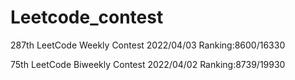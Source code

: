 # Leetcode_contest

287th LeetCode Weekly Contest 2022/04/03 Ranking:8600/16330

75th LeetCode Biweekly Contest 2022/04/02 Ranking:8739/19930
